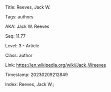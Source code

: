 Title:  Reeves, Jack W.

Tags:   authors

AKA:    Jack W. Reeves

Seq:    11.77

Level:  3 - Article

Class:  author

Link:   https://en.wikipedia.org/wiki/Jack_Wreeves

Timestamp: 20230209212849

Index:  Reeves, Jack W.; 
